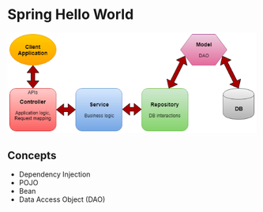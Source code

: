 # Spring Hello World

![Controller-Service-Repository Architecture](.README_images/controller_service_repo.png)

## Concepts

- Dependency Injection
- POJO
- Bean
- Data Access Object (DAO)
